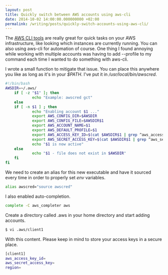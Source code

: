 ```yaml
---
layout: post
title: Quickly switch between AWS accounts using aws-cli
date: 2014-10-02 14:00:00.000000000 +02:00
permalink: /writing/posts/quickly-switch-accounts-using-aws-cli/
---
```

The <a href="http://docs.aws.amazon.com/cli/latest/index.html">AWS CLI tools</a> are really great for quick tasks on your AWS infrastructure, like looking which instances are currently running. You can also using aws-cli for automation of course. One thing I found annoying while working with multiple accounts was having to add --profile to my command each time I wanted to do something with aws-cli.

<!-- more -->

I wrote a small function to mitigate that issue. You can place this anywhere you like as long as it's in your *$PATH*. I've put it in */usr/local/bin/awscred*.

```bash
#!/bin/bash
AWSDIR=~/.aws/
    if [ -z "$1" ]; then
            echo "Example: awscred gct"
    else
    if [ -n $1 ] ; then
            echo "Enabling account $1 ..."
            export AWS_CONFIG_DIR=$AWSDIR
            export AWS_CONFIG_FILE=$AWSDIR$1
            export AWS_ACCOUNT_NAME=$1
            export AWS_DEFAULT_PROFILE=$1
            export AWS_ACCESS_KEY_ID=$(cat $AWSDIR$1 | grep ^aws_access_key_id | cut -f2- -d"=" | tr -d " ")
            export AWS_SECRET_ACCESS_KEY=$(cat $AWSDIR$1 | grep ^aws_secret_access_key | cut -f2- -d"=" | tr -d " ")
            echo "$1 is now active"
    else
            echo "$1 - file does not exist in $AWSDIR"
    fi
fi
```

We need to create an alias for this new executable and have it sourced every time in order to properly set *env* variables.

```bash
alias awscred="source awscred"
```

I also enabled auto-completion.

```bash
complete -C aws_completer aws
```

Create a directory called .aws in your home directory and start adding accounts.

```bash
$ vi .aws/client1
```

With this content. Please keep in mind to store your access keys in a secure place.

```bash
[client1]
aws_access_key_id=
aws_secret_access_key=
region=
```
